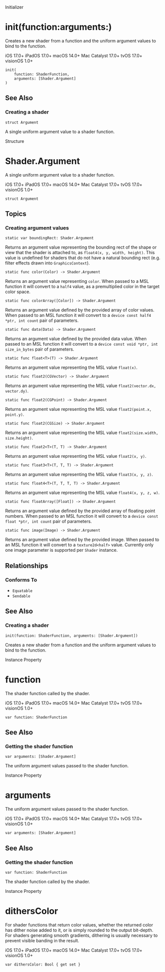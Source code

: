 Initializer

# init(function:arguments:)

Creates a new shader from a function and the uniform argument values to bind
to the function.

iOS 17.0+  iPadOS 17.0+  macOS 14.0+  Mac Catalyst 17.0+  tvOS 17.0+  visionOS
1.0+

    
    
    init(
        function: ShaderFunction,
        arguments: [Shader.Argument]
    )

## See Also

### Creating a shader

`struct Argument`

A single uniform argument value to a shader function.

Structure

# Shader.Argument

A single uniform argument value to a shader function.

iOS 17.0+  iPadOS 17.0+  macOS 14.0+  Mac Catalyst 17.0+  tvOS 17.0+  visionOS
1.0+

    
    
    struct Argument

## Topics

### Creating argument values

`static var boundingRect: Shader.Argument`

Returns an argument value representing the bounding rect of the shape or view
that the shader is attached to, as `float4(x, y, width, height)`. This value
is undefined for shaders that do not have a natural bounding rect (e.g. filter
effects drawn into `GraphicsContext`).

`static func color(Color) -> Shader.Argument`

Returns an argument value representing `color`. When passed to a MSL function
it will convert to a `half4` value, as a premultiplied color in the target
color space.

`static func colorArray([Color]) -> Shader.Argument`

Returns an argument value defined by the provided array of color values. When
passed to an MSL function it will convert to a `device const half4 *ptr, int
count` pair of parameters.

`static func data(Data) -> Shader.Argument`

Returns an argument value defined by the provided data value. When passed to
an MSL function it will convert to a `device const void *ptr, int
size_in_bytes` pair of parameters.

`static func float<T>(T) -> Shader.Argument`

Returns an argument value representing the MSL value `float(x)`.

`static func float2(CGVector) -> Shader.Argument`

Returns an argument value representing the MSL value `float2(vector.dx,
vector.dy)`.

`static func float2(CGPoint) -> Shader.Argument`

Returns an argument value representing the MSL value `float2(point.x,
point.y)`.

`static func float2(CGSize) -> Shader.Argument`

Returns an argument value representing the MSL value `float2(size.width,
size.height)`.

`static func float2<T>(T, T) -> Shader.Argument`

Returns an argument value representing the MSL value `float2(x, y)`.

`static func float3<T>(T, T, T) -> Shader.Argument`

Returns an argument value representing the MSL value `float3(x, y, z)`.

`static func float4<T>(T, T, T, T) -> Shader.Argument`

Returns an argument value representing the MSL value `float4(x, y, z, w)`.

`static func floatArray([Float]) -> Shader.Argument`

Returns an argument value defined by the provided array of floating point
numbers. When passed to an MSL function it will convert to a `device const
float *ptr, int count` pair of parameters.

`static func image(Image) -> Shader.Argument`

Returns an argument value defined by the provided image. When passed to an MSL
function it will convert to a `texture2d<half>` value. Currently only one
image parameter is supported per `Shader` instance.

## Relationships

### Conforms To

  * `Equatable`
  * `Sendable`

## See Also

### Creating a shader

`init(function: ShaderFunction, arguments: [Shader.Argument])`

Creates a new shader from a function and the uniform argument values to bind
to the function.

Instance Property

# function

The shader function called by the shader.

iOS 17.0+  iPadOS 17.0+  macOS 14.0+  Mac Catalyst 17.0+  tvOS 17.0+  visionOS
1.0+

    
    
    var function: ShaderFunction

## See Also

### Getting the shader function

`var arguments: [Shader.Argument]`

The uniform argument values passed to the shader function.

Instance Property

# arguments

The uniform argument values passed to the shader function.

iOS 17.0+  iPadOS 17.0+  macOS 14.0+  Mac Catalyst 17.0+  tvOS 17.0+  visionOS
1.0+

    
    
    var arguments: [Shader.Argument]

## See Also

### Getting the shader function

`var function: ShaderFunction`

The shader function called by the shader.

Instance Property

# dithersColor

For shader functions that return color values, whether the returned color has
dither noise added to it, or is simply rounded to the output bit-depth. For
shaders generating smooth gradients, dithering is usually necessary to prevent
visible banding in the result.

iOS 17.0+  iPadOS 17.0+  macOS 14.0+  Mac Catalyst 17.0+  tvOS 17.0+  visionOS
1.0+

    
    
    var dithersColor: Bool { get set }

